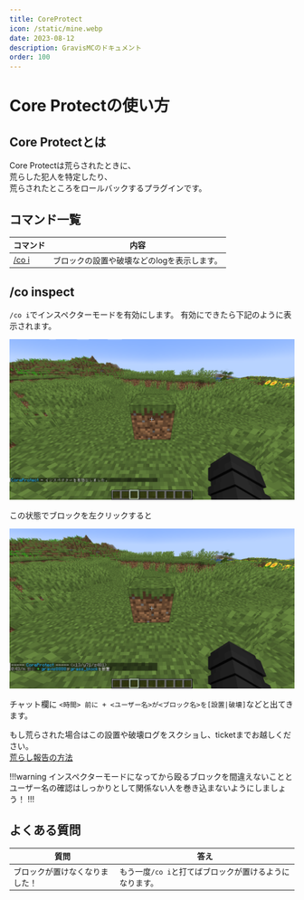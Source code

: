 ```yaml
---
title: CoreProtect
icon: /static/mine.webp
date: 2023-08-12
description: GravisMCのドキュメント
order: 100
---
```

# Core Protectの使い方

## Core Protectとは

Core Protectは荒らされたときに、<br>
荒らした犯人を特定したり、<br>
荒らされたところをロールバックするプラグインです。

## コマンド一覧

| コマンド | 内容 |
| --- | --- |
| [/co i](#/co-inspect) | ブロックの設置や破壊などのlogを表示します。 |


## /co inspect

`/co i`でインスペクターモードを有効にします。
有効にできたら下記のように表示されます。

![/co iの実行結果](/static/coreprotect/1.png)

この状態でブロックを左クリックすると

![左クリック](/static/coreprotect/2.png)

チャット欄に
`<時間> 前に + <ユーザー名>が<ブロック名>を[設置|破壊]`などと出てきます。

もし荒らされた場合はこの設置や破壊ログをスクショし、ticketまでお越しください。<br>
[荒らし報告の方法](/survival/tutorial.md/#荒らし報告のやり方)

!!!warning
インスペクターモードになってから殴るブロックを間違えないことと
ユーザー名の確認はしっかりとして関係ない人を巻き込まないようにしましょう！
!!!


## よくある質問

| 質問 | 答え |
| --- | --- |
| ブロックが置けなくなりました！ | もう一度`/co i`と打てばブロックが置けるようになります。 |
